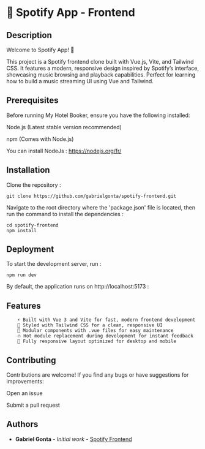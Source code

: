 # 🎵 Spotify App - Frontend

## Description

Welcome to Spotify App! 🎉

This project is a Spotify frontend clone built with Vue.js, Vite, and Tailwind CSS.
It features a modern, responsive design inspired by Spotify’s interface, showcasing music browsing and playback capabilities.
Perfect for learning how to build a music streaming UI using Vue and Tailwind.

## Prerequisites

Before running My Hotel Booker, ensure you have the following installed:

Node.js (Latest stable version recommended)

npm (Comes with Node.js)

You can install NodeJs : https://nodejs.org/fr/

## Installation

Clone the repository :

```
git clone https://github.com/gabrielgonta/spotify-frontend.git
```

Navigate to the root directory where the 'package.json' file is located, then run the command to install the dependencies :

```
cd spotify-frontend
npm install
```

## Deployment

To start the development server, run :

```
npm run dev
```

By default, the application runs on http://localhost:5173 :

## Features

        ⚡ Built with Vue 3 and Vite for fast, modern frontend development
        🎨 Styled with Tailwind CSS for a clean, responsive UI
        🎵 Modular components with .vue files for easy maintenance
        🔥 Hot module replacement during development for instant feedback
        📱 Fully responsive layout optimized for desktop and mobile

## Contributing

Contributions are welcome! If you find any bugs or have suggestions for improvements:

Open an issue

Submit a pull request

## Authors

* **Gabriel Gonta** - *Initial work* - [Spotify Frontend](https://github.com/gabrielgonta/spotify-frontend.git)